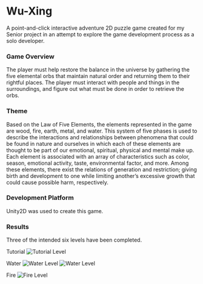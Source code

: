 # Wu-Xing

A point-and-click interactive adventure 2D puzzle game created for my Senior project in an attempt to explore the game development process as a solo developer. 

### Game Overview

The player must help restore the balance in the universe by gathering the five elemental orbs that maintain natural order and returning them to their rightful places. The player must interact with people and things in the surroundings, and figure out what must be done in order to retrieve the orbs.

### Theme

Based on the Law of Five Elements, the elements represented in the game are wood, fire, earth, metal, and water. This system of five phases is used to describe the interactions and relationships between phenomena that could be found in nature and ourselves in which each of these elements are thought to be part of our emotional, spiritual, physical and mental make up. Each element is associated with an array of characteristics such as color, season, emotional activity, taste, environmental factor, and more. Among these elements, there exist the relations of generation and restriction; giving birth and development to one while limiting another’s excessive growth that could cause possible harm, respectively.

### Development Platform

Unity2D was used to create this game.

### Results

Three of the intended six levels have been completed.

Tutorial
![Tutorial Level](../master/Images/Tutorial_Level.png)

Water
![Water Level](../master/Imagse/Water_Level_Outside_Cave.png)
![Water Level](../master/Images/Water_Level_Inside_Cave.png)

Fire
![Fire Level](../master/Images/Fire_Level.png)
